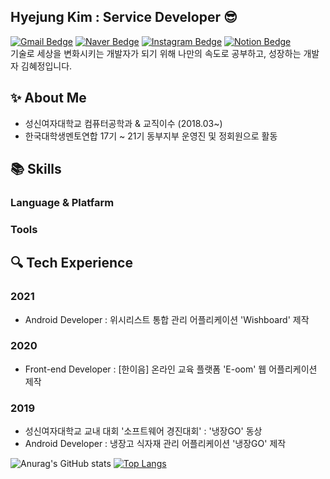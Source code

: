 ## Hyejung Kim : Service Developer :sunglasses:

[![Gmail Bedge](http://img.shields.io/badge/Gmail-ea4335?style=flat&logo=Gmail&logoColor=white)](mailto:20180977@sungshin.ac.kr) [![Naver Bedge](http://img.shields.io/badge/-Naver-03c75a?style=flat&logo=naver&logoColor=white)](mailto:kimhyejung12@naver.com) [![Instagram Bedge](http://img.shields.io/badge/-Instagram-e4405f?style=flat&logo=Instagram&logoColor=white)](https://www.instagram.com/hhhj2__) [![Notion Bedge](http://img.shields.io/badge/-Notion-000000?style=flat&logo=Notion&logoColor=white)](https://www.notion.so/hyejung/0c6eded704f24efbba1cd118b26c49bb)  
기술로 세상을 변화시키는 개발자가 되기 위해 나만의 속도로 공부하고, 성장하는 개발자 김혜정입니다.
<!-- 내 이미지 추가 -->

## :sparkles: About Me

- 성신여자대학교 컴퓨터공학과 & 교직이수 (2018.03~)
- 한국대학생멘토연합 17기 ~ 21기 동부지부 운영진 및 정회원으로 활동

## :books: Skills

### Language & Platfarm

<!--
http://img.shields.io/badge/-뱃지이름-색상코드(#제외)?style=flat(스타일)&logo=로고아이콘이름&link=링크
-->

### Tools

## :mag: Tech Experience

### 2021

<!-- - 정보처리기사 자격증 취득(2021.07) -->
- Android Developer : 위시리스트 통합 관리 어플리케이션 'Wishboard' 제작

### 2020

- Front-end Developer : [한이음] 온라인 교육 플랫폼 'E-oom' 웹 어플리케이션 제작

### 2019

- 성신여자대학교 교내 대회 '소프트웨어 경진대회' : '냉장GO' 동상
- Android Developer : 냉장고 식자재 관리 어플리케이션 '냉장GO' 제작

![Anurag's GitHub stats](https://github-readme-stats.vercel.app/api?username=hyejungg&show_icons=true&theme=dracula&hide=stars)
[![Top Langs](https://github-readme-stats.vercel.app/api/top-langs/?username=hyejungg&layout=compact&theme=dracula&hide=hack,ejs)](https://github.com/hyejungg)
